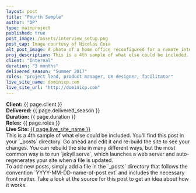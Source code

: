 ```yaml
---
layout: post
title: "Fourth Sample"
author: "DP"
type: mainproject
published: true
post_image: /assets/interview_setup.png
post_cap: Image courtesy of Nicolas Coia
alt_post_image: A photo of a home office reconfigured for a remote interview
proj_description: This is a 4th sample of what else could be included.
client: "Internal"
duration: "3 months"
delivered_season: "Summer 2017"
roles: "project lead, product manager, UX designer, facilitator"
live_site_name: dominicp.com
live_site_url: "http://dominicp.com"
---
```

<div class="col4">
<strong>Client:</strong> {{ page.client }}<br>
<strong>Delivered: </strong> {{ page.delivered_season }}<br>
<strong>Duration:</strong> {{ page.duration }}<br>
<strong>Roles:</strong> {{ page.roles }}<br>
<strong>Live Site:</strong> <a href="{{ page.live_site_url }}" alt="{{ page.live_site_name }}">{{ page.live_site_name }}</a>

</div>
<div class="col34">
This is a 4th sample of what else could be included. You’ll find this post in your `_posts` directory. Go ahead and edit it and re-build the site to see your changes. You can rebuild the site in many different ways, but the most common way is to run `jekyll serve`, which launches a web server and auto-regenerates your site when a file is updated.
<br>
To add new posts, simply add a file in the `_posts` directory that follows the convention `YYYY-MM-DD-name-of-post.ext` and includes the necessary front matter. Take a look at the source for this post to get an idea about how it works.

</div>
